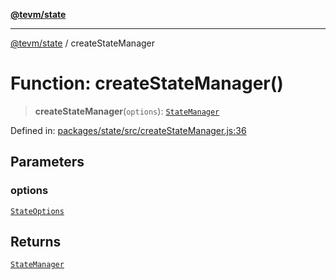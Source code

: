 [**@tevm/state**](../README.md)

***

[@tevm/state](../globals.md) / createStateManager

# Function: createStateManager()

> **createStateManager**(`options`): [`StateManager`](../interfaces/StateManager.md)

Defined in: [packages/state/src/createStateManager.js:36](https://github.com/evmts/tevm-monorepo/blob/main/packages/state/src/createStateManager.js#L36)

## Parameters

### options

[`StateOptions`](../type-aliases/StateOptions.md)

## Returns

[`StateManager`](../interfaces/StateManager.md)
